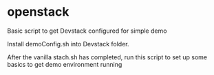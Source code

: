 # openstack
Basic script to get Devstack configured for simple demo

Install demoConfig.sh into Devstack folder.

After the vanilla stach.sh has completed, run this script to set up some basics to get demo environment running
